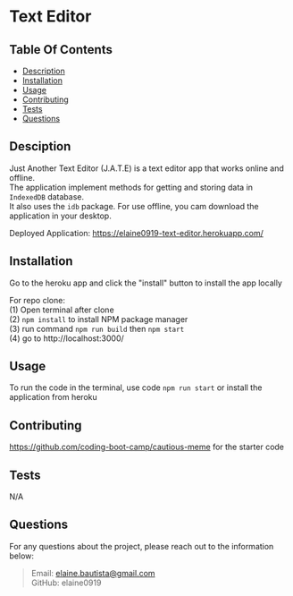# Text Editor

## Table Of Contents

  * [Description](#description)
  * [Installation](#installation)
  * [Usage](#usage)
  * [Contributing](#credits)
  * [Tests](#test)
  * [Questions](#questions)
   
  ## Desciption

  Just Another Text Editor (J.A.T.E) is a text editor app that works online and offline. <br>
  The application implement methods for getting and storing data in `IndexedDB` database. <br>
  It also uses the `idb` package. For use offline, you cam download the application in your desktop. <br>

  Deployed Application: https://elaine0919-text-editor.herokuapp.com/

  ## Installation

  Go to the heroku app and click the "install" button to install the app locally <br>

  For repo clone: <br>
  (1) Open terminal after clone <br>
  (2) `npm install` to install NPM package manager <br>
  (3) run command `npm run build` then `npm start` <br>
  (4) go to http://localhost:3000/ <br>

  ## Usage

  To run the code in the terminal, use code `npm run start` or install the application from heroku

  ## Contributing

 https://github.com/coding-boot-camp/cautious-meme for the starter code

  ## Tests

  N/A

  ## Questions

  For any questions about the project, please reach out to the information below:
  > Email: elaine.bautista@gmail.com <br>
  > GitHub: elaine0919